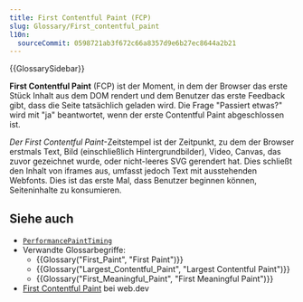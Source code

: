 ```yaml
---
title: First Contentful Paint (FCP)
slug: Glossary/First_contentful_paint
l10n:
  sourceCommit: 0598721ab3f672c66a8357d9e6b27ec8644a2b21
---
```


{{GlossarySidebar}}

**First Contentful Paint** (FCP) ist der Moment, in dem der Browser das erste Stück Inhalt aus dem DOM rendert und dem Benutzer das erste Feedback gibt, dass die Seite tatsächlich geladen wird. Die Frage "Passiert etwas?" wird mit "ja" beantwortet, wenn der erste Contentful Paint abgeschlossen ist.

_Der First Contentful Paint_-Zeitstempel ist der Zeitpunkt, zu dem der Browser erstmals Text, Bild (einschließlich Hintergrundbilder), Video, Canvas, das zuvor gezeichnet wurde, oder nicht-leeres SVG gerendert hat. Dies schließt den Inhalt von iframes aus, umfasst jedoch Text mit ausstehenden Webfonts. Dies ist das erste Mal, dass Benutzer beginnen können, Seiteninhalte zu konsumieren.

## Siehe auch

- [`PerformancePaintTiming`](/de/docs/Web/API/PerformancePaintTiming)
- Verwandte Glossarbegriffe:
  - {{Glossary("First_Paint", "First Paint")}}
  - {{Glossary("Largest_Contentful_Paint", "Largest Contentful Paint")}}
  - {{Glossary("First_Meaningful_Paint", "First Meaningful Paint")}}
- [First Contentful Paint](https://web.dev/articles/fcp) bei web.dev
